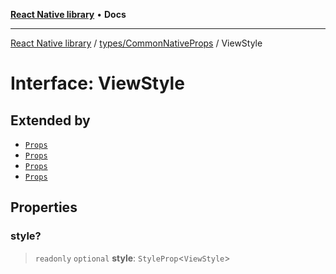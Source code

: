 [**React Native library**](../../../index.md) • **Docs**

***

[React Native library](../../../modules.md) / [types/CommonNativeProps](../index.md) / ViewStyle

# Interface: ViewStyle

## Extended by

- [`Props`](../../../components/Balloon/MeasuredBalloon/interfaces/Props.md)
- [`Props`](../../../components/common-components/common-common-components/IconButton/interfaces/Props.md)
- [`Props`](../../../components/common-components/Select/interfaces/Props.md)
- [`Props`](../../../components/EventsCalendar/interfaces/Props.md)

## Properties

### style?

> `readonly` `optional` **style**: `StyleProp`\<`ViewStyle`\>
